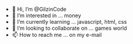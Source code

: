 - 👋 Hi, I’m @GilzinCode
- 👀 I’m interested in ... money
- 🌱 I’m currently learning ... javascript, html, css
- 💞️ I’m looking to collaborate on ... games world
- 📫 How to reach me ... on my e-mail

<!---
GilzinCode/GilzinCode is a ✨ special ✨ repository because its `README.md` (this file) appears on your GitHub profile.
You can click the Preview link to take a look at your changes.
--->
